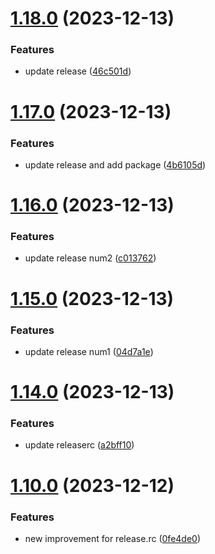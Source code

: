 # [1.18.0](https://github.com/SoufianeSaadouni/demo-project/compare/v1.17.0...v1.18.0) (2023-12-13)


### Features

* update release ([46c501d](https://github.com/SoufianeSaadouni/demo-project/commit/46c501d4b830a5738970ca45398412a82fe01803))

# [1.17.0](https://github.com/SoufianeSaadouni/demo-project/compare/v1.16.0...v1.17.0) (2023-12-13)


### Features

* update release and add package ([4b6105d](https://github.com/SoufianeSaadouni/demo-project/commit/4b6105d962a11cdb6928a20b22cca8e2200427f1))

# [1.16.0](https://github.com/SoufianeSaadouni/demo-project/compare/v1.15.0...v1.16.0) (2023-12-13)


### Features

* update release num2 ([c013762](https://github.com/SoufianeSaadouni/demo-project/commit/c013762cbf7d92e48ceabe958458a329ed9d2dae))

# [1.15.0](https://github.com/SoufianeSaadouni/demo-project/compare/v1.14.0...v1.15.0) (2023-12-13)


### Features

* update release num1 ([04d7a1e](https://github.com/SoufianeSaadouni/demo-project/commit/04d7a1eb6f8e7008b108d8bc725a1970700b7b89))

# [1.14.0](https://github.com/SoufianeSaadouni/demo-project/compare/v1.13.0...v1.14.0) (2023-12-13)


### Features

* update releaserc ([a2bff10](https://github.com/SoufianeSaadouni/demo-project/commit/a2bff101e3b9fee2a4483d4472f7f45e676d1f68))

# [1.10.0](https://github.com/SoufianeSaadouni/demo-project/compare/v1.9.0...v1.10.0) (2023-12-12)


### Features

* new improvement for release.rc ([0fe4de0](https://github.com/SoufianeSaadouni/demo-project/commit/0fe4de0ea5b3eacd2a2df087055da2b70577d4ff))

